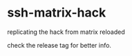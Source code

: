 # ssh-matrix-hack
replicating the hack from matrix reloaded

check the release tag for better info.

